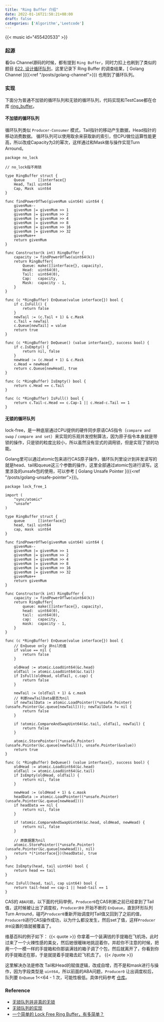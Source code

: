 ```yaml
---
title: "Ring Buffer 介绍"
date: 2022-01-16T21:58:21+08:00
draft: false
categories: ['Algorithm','Leetcode']
---
```


{{< music id="455420533" >}}

### 起源
看Go Channel源码的时候，都有提到 `Ring Buffer`，同时力扣上也刷到了类似的题目 [622. 设计循环队列](https://leetcode-cn.com/problems/design-circular-queue/)，这里记录下 Ring Buffer 的调查结果，[ Golang Channel ]({{<ref "/posts/golang-channel">}}) 也用到了循环队列。


### 实现
下面分为普通不加锁的循环队列和无锁的循环队列，代码实现和TestCase都在仓库 [ring_buffer](https://github.com/biexiang/code-snippet/tree/main/ring_buffer)。

#### 不加锁的循环队列
循环队列类似 `Producer-Consumer` 模式，Tail指针的移动产生数据，Head指针的移动消费数据。
循环队列可以使用取余来获取新的索引，但CPU做位运算性能更高，所以改成Capacity为2的幂次，这样通过和Mask做与操作实现Turn Arround。

```
package no_lock

// no_lock指不用锁

type RingBuffer struct {
	Queue      []interface{}
	Head, Tail uint64
	Cap, Mask  uint64
}

func findPowerOfTwo(givenMum uint64) uint64 {
	givenMum--
	givenMum |= givenMum >> 1
	givenMum |= givenMum >> 2
	givenMum |= givenMum >> 4
	givenMum |= givenMum >> 8
	givenMum |= givenMum >> 16
	givenMum |= givenMum >> 32
	givenMum++
	return givenMum
}

func Constructor(k int) RingBuffer {
	capacity := findPowerOfTwo(uint64(k))
	return RingBuffer{
		Queue: make([]interface{}, capacity),
		Head:  uint64(0),
		Tail:  uint64(0),
		Cap:   capacity,
		Mask:  capacity - 1,
	}
}

func (c *RingBuffer) EnQueue(value interface{}) bool {
	if c.IsFull() {
		return false
	}
	newTail := (c.Tail + 1) & c.Mask
	c.Tail = newTail
	c.Queue[newTail] = value
	return true
}

func (c *RingBuffer) DeQueue() (value interface{}, success bool) {
	if c.IsEmpty() {
		return nil, false
	}
	newHead := (c.Head + 1) & c.Mask
	c.Head = newHead
	return c.Queue[newHead], true
}

func (c *RingBuffer) IsEmpty() bool {
	return c.Head == c.Tail
}

func (c *RingBuffer) IsFull() bool {
	return c.Tail-c.Head == c.Cap-1 || c.Head-c.Tail == 1
}

```

#### 无锁的循环队列
lock-free，是一种底层通过CPU提供的硬件同步原语CAS指令（`compare and swap` / `compare and set`）来实现的乐观并发控制算法，因为原子指令本身就是带锁的操作，只是锁的粒度比较小，所以虽然没有显式的调用锁，但是实现了锁的功能。

Golang里可以通过atomic包来进行CAS原子操作，循环队列里设计到并发读写的就是head、tail和queue这三个参数的操作，这里全部通过atomic包进行读写。这里涉及的unsafe包的使用，可以参考 [ Golang Unsafe Pointer ]({{<ref "/posts/golang-unsafe-pointer">}})。

```
package lock_free_1

import (
	"sync/atomic"
	"unsafe"
)

type RingBuffer struct {
	queue      []interface{}
	head, tail uint64
	cap, mask  uint64
}

func findPowerOfTwo(givenMum uint64) uint64 {
	givenMum--
	givenMum |= givenMum >> 1
	givenMum |= givenMum >> 2
	givenMum |= givenMum >> 4
	givenMum |= givenMum >> 8
	givenMum |= givenMum >> 16
	givenMum |= givenMum >> 32
	givenMum++
	return givenMum
}

func Constructor(k int) RingBuffer {
	capacity := findPowerOfTwo(uint64(k))
	return RingBuffer{
		queue: make([]interface{}, capacity),
		head:  uint64(0),
		tail:  uint64(0),
		cap:   capacity,
		mask:  capacity - 1,
	}
}

func (c *RingBuffer) EnQueue(value interface{}) bool {
	// EnQueue only 非nil的值
	if value == nil {
		return false
	}

	oldHead := atomic.LoadUint64(&c.head)
	oldTail := atomic.LoadUint64(&c.tail)
	if IsFull(oldHead, oldTail, c.cap) {
		return false
	}

	newTail := (oldTail + 1) & c.mask
	// 判断newTailData是否为nil
	if newTailData := atomic.LoadPointer((*unsafe.Pointer)(unsafe.Pointer(&c.queue[newTail]))); newTailData != nil {
		return false
	}

	if !atomic.CompareAndSwapUint64(&c.tail, oldTail, newTail) {
		return false
	}

	atomic.StorePointer((*unsafe.Pointer)(unsafe.Pointer(&c.queue[newTail])), unsafe.Pointer(&value))
	return true
}

func (c *RingBuffer) DeQueue() (value interface{}, success bool) {
	oldHead := atomic.LoadUint64(&c.head)
	oldTail := atomic.LoadUint64(&c.tail)
	if IsEmpty(oldHead, oldTail) {
		return nil, false
	}

	newHead := (oldHead + 1) & c.mask
	headData := atomic.LoadPointer((*unsafe.Pointer)(unsafe.Pointer(&c.queue[newHead])))
	if headData == nil {
		return nil, false
	}

	if !atomic.CompareAndSwapUint64(&c.head, oldHead, newHead) {
		return nil, false
	}

	// 原数据置为nil
	atomic.StorePointer((*unsafe.Pointer)(unsafe.Pointer(&c.queue[newHead])), nil)
	return *(*interface{})(headData), true
}

func IsEmpty(head, tail uint64) bool {
	return head == tail
}

func IsFull(head, tail, cap uint64) bool {
	return tail-head == cap-1 || head-tail == 1
}

```

CAS的 `ABA问题`，以下面的代码举例，`Producer0`在CAS判断之前已经拿到了Tail值，这时候被让出了调度权，`Producer非0` 开始不断的 `EnQueue`，直到环形队列Turn Arround，碰巧`Producer0`重新开始调度时Tail值又回到了之前的值，`Producer0`进行CAS操作成功，以为什么都没发生，然后set了值，这样`Producer非0`设置的值就被覆盖了。

维基百科的例子如下：
{{< quote >}}
你拿着一个装满钱的手提箱在飞机场，此时过来了一个火辣性感的美女，然后她很暖昧地挑逗着你，并趁你不注意的时候，把用一个一模一样的手提箱和你那装满钱的箱子调了个包，然后就离开了，你看到你的手提箱还在那，于是就提着手提箱去赶飞机去了。
{{< /quote >}}

这里解决办法是修改 Tail和Head的赋值逻辑，改成自增，而不是和mask进行与操作，因为字段类型是 `uint64`，所以前面的ABA问题，`Producer0` 让出调度权后，队列要 `EnQueue` 1<<64 - 1 次，可能性极低。具体代码参考 [仓库](https://github.com/biexiang/code-snippet/blob/main/ring_buffer/lock_free_2/lock_free_2.go)。


### Reference
* [无锁队列并非真的无锁](https://www.fournoas.com/posts/lock-free-queue-is-not-lock-free/)
* [无锁队列的实现](https://coolshell.cn/articles/8239.html)
* [一个简单的 Lock Free Ring Buffer，有多简单？](https://lenshood.github.io/2021/04/19/lock-free-ring-buffer/)
